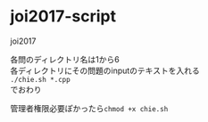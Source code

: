 # joi2017-script
joi2017

各問のディレクトリ名は1から6  
各ディレクトリにその問題のinputのテキストを入れる  
`./chie.sh *.cpp`  
でおわり  

管理者権限必要ぽかったら`chmod +x chie.sh`
